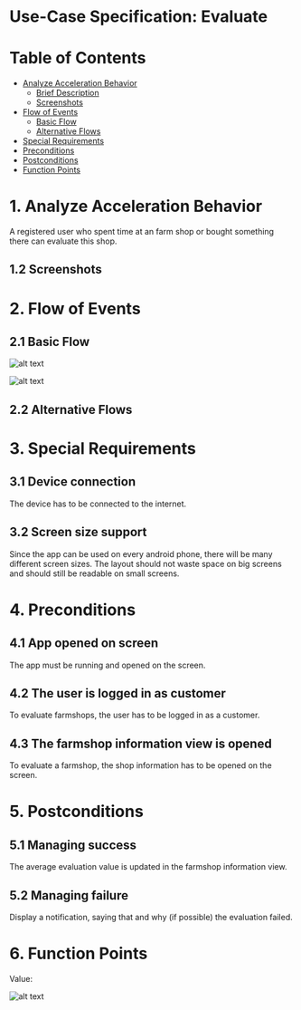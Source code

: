 # Use-Case Specification: Evaluate

# Table of Contents
- [Analyze Acceleration Behavior](#1-analyze-acceleration-behavior)
    - [Brief Description](#11-brief-description)
    - [Screenshots](#12-screenshots)
- [Flow of Events](#2-flow-of-events)
    - [Basic Flow](#21-basic-flow)
    - [Alternative Flows](#22-alternative-flows)
- [Special Requirements](#3-special-requirements)
- [Preconditions](#4-preconditions)
- [Postconditions](#5-postconditions)
- [Function Points](#6-function-points)

# 1. Analyze Acceleration Behavior

A registered user who spent time at an farm shop or bought something there can evaluate this shop.

## 1.2 Screenshots


# 2. Flow of Events
## 2.1 Basic Flow

![alt text][ActivityDiagram]

[ActivityDiagram]: https://github.com/linkna/FyF/blob/master/documentation/UC/activity%20Diagrams-evaluate.jpg "Activity Diagram"

![alt text][MockUp2]

[MockUp2]: https://github.com/linkna/FyF/blob/master/documentation/UC/Evaluate%20Mockup.jpg


## 2.2 Alternative Flows
# 3. Special Requirements
## 3.1 Device connection 
The device has to be connected to the internet.
## 3.2 Screen size support 
Since the app can be used on every android phone, there will be many different screen sizes. The layout should not waste space on big screens and should still be readable on small screens.

# 4. Preconditions
## 4.1 App opened on screen

The app must be running and opened on the screen. 

## 4.2 The user is logged in as customer

To evaluate farmshops, the user has to be logged in as a customer. 

## 4.3 The farmshop information view is opened
To evaluate a farmshop, the shop information has to be opened on the screen.

# 5. Postconditions

## 5.1 Managing success
The average evaluation value is updated in the farmshop information view. 

## 5.2 Managing failure

Display a notification, saying that and why (if possible) the evaluation failed.

# 6. Function Points
Value: 

![alt text][fp]

[fp]: https://github.com/linkna/FyF/blob/master/documentation/UC/evaluate%20fp.JPG

